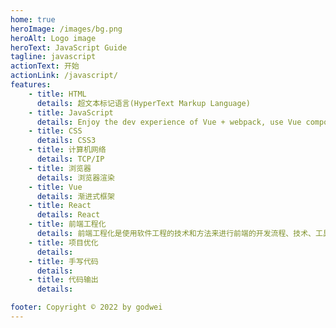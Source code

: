 ```yaml
---
home: true
heroImage: /images/bg.png
heroAlt: Logo image
heroText: JavaScript Guide
tagline: javascript
actionText: 开始
actionLink: /javascript/
features:
    - title: HTML
      details: 超文本标记语言(HyperText Markup Language)
    - title: JavaScript
      details: Enjoy the dev experience of Vue + webpack, use Vue components in markdown, and develop custom themes with Vue.
    - title: CSS
      details: CSS3
    - title: 计算机网络
      details: TCP/IP
    - title: 浏览器
      details: 浏览器渲染
    - title: Vue
      details: 渐进式框架
    - title: React
      details: React
    - title: 前端工程化
      details: 前端工程化是使用软件工程的技术和方法来进行前端的开发流程、技术、工具、经验等规范化、标准化
    - title: 项目优化
      details:
    - title: 手写代码
      details:
    - title: 代码输出
      details:

footer: Copyright © 2022 by godwei
---
```


